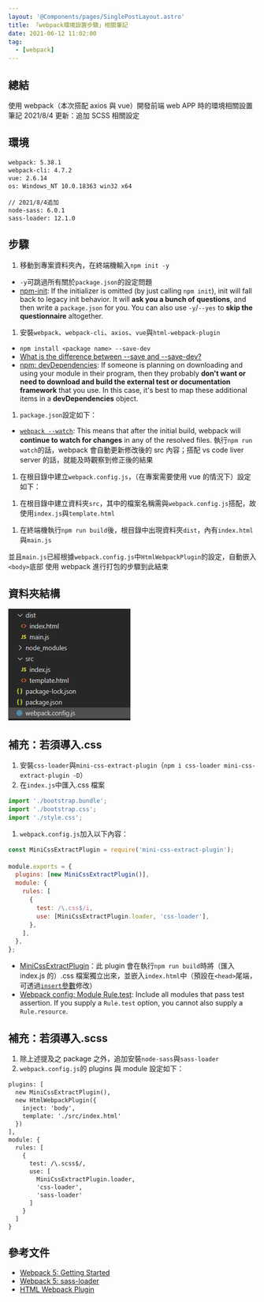 ```yaml
---
layout: '@Components/pages/SinglePostLayout.astro'
title: 「webpack環境設置步驟」相關筆記
date: 2021-06-12 11:02:00
tag:
  - [webpack]
---
```


## 總結

使用 webpack（本次搭配 axios 與 vue）開發前端 web APP 時的環境相關設置筆記
2021/8/4 更新：追加 SCSS 相關設定

## 環境

```
webpack: 5.38.1
webpack-cli: 4.7.2
vue: 2.6.14
os: Windows_NT 10.0.18363 win32 x64

// 2021/8/4追加
node-sass: 6.0.1
sass-loader: 12.1.0
```

## 步驟

1. 移動到專案資料夾內，在終端機輸入`npm init -y`

- `-y`可跳過所有關於`package.json`的設定問題
- [npm-init](https://docs.npmjs.com/cli/v6/commands/npm-init): If the initializer is omitted (by just calling `npm init`), init will fall back to legacy init behavior. It will **ask you a bunch of questions**, and then write a `package.json` for you. You can also use `-y`/`--yes` to **skip the questionnaire** altogether.

1. 安裝`webpack`、`webpack-cli`、`axios`、`vue`與`html-webpack-plugin`

- `npm install <package name> --save-dev`
- [What is the difference between --save and --save-dev?](https://stackoverflow.com/questions/22891211/what-is-the-difference-between-save-and-save-dev)
- [npm: devDependencies](https://docs.npmjs.com/cli/v6/configuring-npm/package-json#devdependencies): If someone is planning on downloading and using your module in their program, then they probably **don't want or need to download and build the external test or documentation framework** that you use. In this case, it's best to map these additional items in a **devDependencies** object.

1. `package.json`設定如下：

<script src="https://gist.github.com/tzynwang/0036ecd4516c978467fe64266791de26.js"></script>

- [`webpack --watch`](https://webpack.js.org/configuration/watch/): This means that after the initial build, webpack will **continue to watch for changes** in any of the resolved files. 執行`npm run watch`的話，webpack 會自動更新修改後的 src 內容；搭配 vs code liver server 的話，就能及時觀察到修正後的結果

1. 在根目錄中建立`webpack.config.js`，（在專案需要使用 vue 的情況下）設定如下：

<script src="https://gist.github.com/tzynwang/8dadd59d8eb258d7843727f7bbcd4419.js"></script>

1. 在根目錄中建立資料夾`src`，其中的檔案名稱需與`webpack.config.js`搭配，故使用`index.js`與`template.html`

<script src="https://gist.github.com/tzynwang/948dbc4dea908a2cc27b874949a35383.js"></script>
<script src="https://gist.github.com/tzynwang/2bf0bd73c4f25713752a3c7decd13385.js"></script>

1. 在終端機執行`npm run build`後，根目錄中出現資料夾`dist`，內有`index.html`與`main.js`

<script src="https://gist.github.com/tzynwang/96051f1c7bdded10f79ad3caeaf838be.js"></script>

並且`main.js`已經根據`webpack.config.js`中`HtmlWebpackPlugin`的設定，自動嵌入`<body>`底部
使用 webpack 進行打包的步驟到此結束

## 資料夾結構

![folder structure](/2021/webpack-note/webpack-folder-structure.png)

## 補充：若須導入.css

1. 安裝`css-loader`與`mini-css-extract-plugin`（`npm i css-loader mini-css-extract-plugin -D`）
1. 在`index.js`中匯入.css 檔案

```js
import './bootstrap.bundle';
import './bootstrap.css';
import './style.css';
```

1. `webpack.config.js`加入以下內容：

```js
const MiniCssExtractPlugin = require('mini-css-extract-plugin');

module.exports = {
  plugins: [new MiniCssExtractPlugin()],
  module: {
    rules: [
      {
        test: /\.css$/i,
        use: [MiniCssExtractPlugin.loader, 'css-loader'],
      },
    ],
  },
};
```

- [MiniCssExtractPlugin](https://webpack.js.org/plugins/mini-css-extract-plugin/)：此 plugin 會在執行`npm run build`時將（匯入 index.js 的）.css 檔案獨立出來，並嵌入`index.html`中（預設在`<head>`尾端，可透過[`insert`參數](https://webpack.js.org/plugins/mini-css-extract-plugin/#insert)修改）
- [Webpack config: Module Rule.test](https://webpack.js.org/configuration/module/#ruletest): Include all modules that pass test assertion. If you supply a `Rule.test` option, you cannot also supply a `Rule.resource`.

## 補充：若須導入.scss

1. 除上述提及之 package 之外，追加安裝`node-sass`與`sass-loader`
1. `webpack.config.js`的 plugins 與 module 設定如下：

```
plugins: [
  new MiniCssExtractPlugin(),
  new HtmlWebpackPlugin({
    inject: 'body',
    template: './src/index.html'
  })
],
module: {
  rules: [
    {
      test: /\.scss$/,
      use: [
        MiniCssExtractPlugin.loader,
        'css-loader',
        'sass-loader'
      ]
    }
  ]
}
```

## 參考文件

- [Webpack 5: Getting Started](https://webpack.js.org/guides/getting-started/)
- [Webpack 5: sass-loader](https://webpack.js.org/loaders/sass-loader/)
- [HTML Webpack Plugin](https://github.com/jantimon/html-webpack-plugin#readme)
